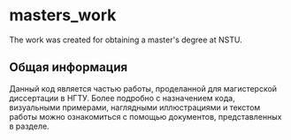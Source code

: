 # masters_work
The work was created for obtaining a master's degree at NSTU.

## Общая информация
Данный код является частью работы, проделанной для магистерской диссертации в НГТУ. Более подробно с назначением кода, визуальными примерами, наглядными иллюстрациями и текстом работы можно ознакомиться с помощью документов, представленных в разделе.
